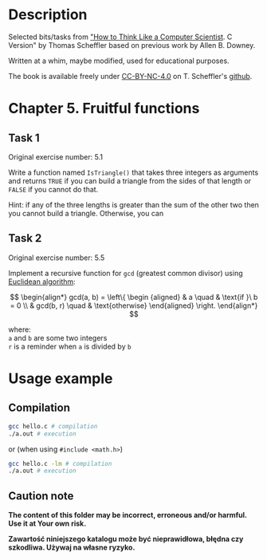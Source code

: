 # Description

Selected bits/tasks from ["How to Think Like a Computer Scientist](https://github.com/tscheffl/ThinkC/tree/master). C Version" by Thomas Scheffler based on previous work by Allen B. Downey.

Written at a whim, maybe modified, used for educational purposes.

The book is available freely under [CC-BY-NC-4.0](https://creativecommons.org/licenses/by-nc/4.0/) on T. Scheffler's [github](https://github.com/tscheffl/ThinkC/tree/master).

# Chapter 5. Fruitful functions

## Task 1

Original exercise number: 5.1

Write a function named `IsTriangle()` that takes three integers as arguments and returns `TRUE` if you can build a triangle from the sides of that length or `FALSE` if you cannot do that.

Hint: if any of the three lengths is greater than the sum of the other two then you cannot build a triangle. Otherwise, you can

## Task 2

Original exercise number: 5.5

Implement a recursive function for `gcd` (greatest common divisor) using [Euclidean algorithm](https://en.wikipedia.org/wiki/Euclidean_algorithm):

$$
\begin{align*}
gcd(a, b) = \left\{
    \begin {aligned}
         & a \quad & \text{if }\ b = 0 \\
         & gcd(b, r) \quad & \text{otherwise}
    \end{aligned}
\right.
\end{align*}
$$

where:<br>
`a` and `b` are some two integers<br>
`r` is a reminder when `a` is divided by `b`<br>

# Usage example

## Compilation

```bash
gcc hello.c # compilation
./a.out # execution
```

or (when using `#include <math.h>`)

```bash
gcc hello.c -lm # compilation
./a.out # execution
```

## Caution note

**The content of this folder may be incorrect, erroneous and/or harmful. Use it at Your own risk.**

**Zawartość niniejszego katalogu może być nieprawidłowa, błędna czy szkodliwa. Używaj na własne ryzyko.**
